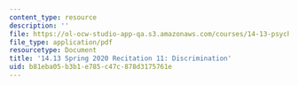 ```yaml
---
content_type: resource
description: ''
file: https://ol-ocw-studio-app-qa.s3.amazonaws.com/courses/14-13-psychology-and-economics-spring-2020/b81eba05b3b1e785c47c878d3175761e_MIT14_13s20_rec11.pdf
file_type: application/pdf
resourcetype: Document
title: '14.13 Spring 2020 Recitation 11: Discrimination'
uid: b81eba05-b3b1-e785-c47c-878d3175761e
---
```

